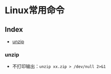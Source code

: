Linux常用命令
===

Index
---
<!-- TOC -->

- [unzip](#unzip)

<!-- /TOC -->


### unzip
- 不打印输出：`unzip xx.zip > /dev/null 2>&1`